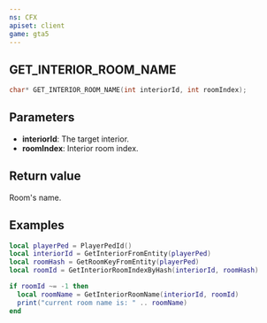```yaml
---
ns: CFX
apiset: client
game: gta5
---
```

## GET_INTERIOR_ROOM_NAME

```c
char* GET_INTERIOR_ROOM_NAME(int interiorId, int roomIndex);
```

## Parameters
* **interiorId**: The target interior.
* **roomIndex**: Interior room index.

## Return value
Room's name.


## Examples

```lua
local playerPed = PlayerPedId()
local interiorId = GetInteriorFromEntity(playerPed)
local roomHash = GetRoomKeyFromEntity(playerPed)
local roomId = GetInteriorRoomIndexByHash(interiorId, roomHash)

if roomId ~= -1 then
  local roomName = GetInteriorRoomName(interiorId, roomId)
  print("current room name is: " .. roomName)
end
```
